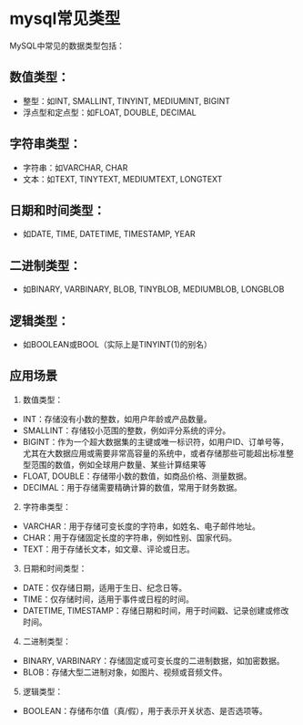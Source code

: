 # mysql常见类型

MySQL中常见的数据类型包括：

## 数值类型：

-   整型：如INT, SMALLINT, TINYINT, MEDIUMINT, BIGINT
-   浮点型和定点型：如FLOAT, DOUBLE, DECIMAL

## 字符串类型：

-   字符串：如VARCHAR, CHAR
-   文本：如TEXT, TINYTEXT, MEDIUMTEXT, LONGTEXT

## 日期和时间类型：

-   如DATE, TIME, DATETIME, TIMESTAMP, YEAR

## 二进制类型：

-   如BINARY, VARBINARY, BLOB, TINYBLOB, MEDIUMBLOB, LONGBLOB

## 逻辑类型：

-   如BOOLEAN或BOOL（实际上是TINYINT(1)的别名）

## 应用场景

1. 数值类型：

-   INT：存储没有小数的整数，如用户年龄或产品数量。
-   SMALLINT：存储较小范围的整数，例如评分系统的评分。
-   BIGINT：作为一个超大数据集的主键或唯一标识符，如用户ID、订单号等，尤其在大数据应用或需要非常高容量的系统中，或者存储那些可能超出标准整型范围的数值，例如全球用户数量、某些计算结果等
-   FLOAT, DOUBLE：存储带小数的数值，如商品价格、测量数据。
-   DECIMAL：用于存储需要精确计算的数值，常用于财务数据。

2. 字符串类型：

-   VARCHAR：用于存储可变长度的字符串，如姓名、电子邮件地址。
-   CHAR：用于存储固定长度的字符串，例如性别、国家代码。
-   TEXT：用于存储长文本，如文章、评论或日志。

3. 日期和时间类型：

-   DATE：仅存储日期，适用于生日、纪念日等。
-   TIME：仅存储时间，适用于事件或日程的时间。
-   DATETIME, TIMESTAMP：存储日期和时间，用于时间戳、记录创建或修改时间。

4. 二进制类型：

-   BINARY, VARBINARY：存储固定或可变长度的二进制数据，如加密数据。
-   BLOB：存储大型二进制对象，如图片、视频或音频文件。

5. 逻辑类型：

-   BOOLEAN：存储布尔值（真/假），用于表示开关状态、是否选项等。
